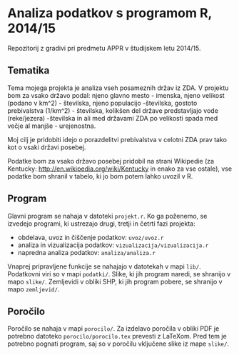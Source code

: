 # Analiza podatkov s programom R, 2014/15

Repozitorij z gradivi pri predmetu APPR v študijskem letu 2014/15.

## Tematika

Tema mojega projekta je analiza vseh posameznih držav iz ZDA. V projektu bom za vsako državo podal: njeno glavno mesto - imenska, njeno velikost (podano v km^2) - številska, njeno populacijo -številska, gostoto prebivalstva (1/km^2) - številska, kolikšen del države predstavljajo vode (reke/jezera) -številska in ali med državami ZDA po velikosti spada med večje al manjše - urejenostna.

Moj cilj je pridobiti idejo o porazdelitvi prebivalstva v celotni ZDA prav tako kot o vsaki državi posebej.

Podatke bom za vsako državo posebej pridobil na strani Wikipedie (za Kentucky: http://en.wikipedia.org/wiki/Kentucky in enako za vse ostale), vse podatke bom shranil v tabelo, ki jo bom potem lahko uvozil v R.

## Program

Glavni program se nahaja v datoteki `projekt.r`. Ko ga poženemo, se izvedejo
programi, ki ustrezajo drugi, tretji in četrti fazi projekta:

* obdelava, uvoz in čiščenje podatkov: `uvoz/uvoz.r`
* analiza in vizualizacija podatkov: `vizualizacija/vizualizacija.r`
* napredna analiza podatkov: `analiza/analiza.r`

Vnaprej pripravljene funkcije se nahajajo v datotekah v mapi `lib/`. Podatkovni
viri so v mapi `podatki/`. Slike, ki jih program naredi, se shranijo v mapo
`slike/`. Zemljevidi v obliki SHP, ki jih program pobere, se shranijo v mapo
`zemljevid/`.

## Poročilo

Poročilo se nahaja v mapi `porocilo/`. Za izdelavo poročila v obliki PDF je
potrebno datoteko `porocilo/porocilo.tex` prevesti z LaTeXom. Pred tem je
potrebno pognati program, saj so v poročilu vključene slike iz mape `slike/`.

